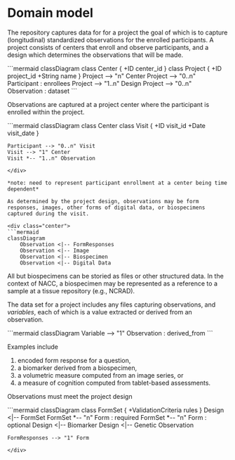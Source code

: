 # Domain model 

The repository captures data for for a project the goal of which is to capture (longitudinal) standardized observations for the enrolled participants.
A project consists of centers that enroll and observe participants, and a design which determines the observations that will be made.

<div class="center">
```mermaid
classDiagram
    class Center {
        +ID center_id
    }
    class Project {
        +ID project_id
        +String name
    }
    Project --> "n" Center
    Project --> "0..n" Participant : enrollees
    Project --> "1..n" Design
    Project --> "0..n" Observation : dataset
```
</div>

Observations are captured at a project center where the participant is enrolled within the project.

<div class="center">
```mermaid
classDiagram
    class Center
    class Visit {
        +ID visit_id
        +Date visit_date
    }

    Participant --> "0..n" Visit
    Visit --> "1" Center
    Visit *-- "1..n" Observation
```
</div>

*note: need to represent participant enrollment at a center being time dependent*

As determined by the project design, observations may be form responses, images, other forms of digital data, or biospecimens captured during the visit.

<div class="center">
```mermaid
classDiagram
    Observation <|-- FormResponses
    Observation <|-- Image
    Observation <|-- Biospecimen
    Observation <|-- Digital Data
```
</div>

All but biospecimens can be storied as files or other structured data.
In the context of NACC, a biospecimen may be represented as a reference to a sample at a tissue repository (e.g., NCRAD).

The data set for a project includes any files capturing observations, and *variables*, each of which is a value extracted or derived from an observation.

<div class="center">
```mermaid
classDiagram
    Variable --> "1" Observation : derived_from
```
</div>

Examples include

1.  encoded form response for a question, 
2.  a biomarker derived from a biospecimen,
3.  a volumetric measure computed from an image series, or
4.  a measure of cognition computed from tablet-based assessments.

Observations must meet the project design

<div class="center">
```mermaid
classDiagram
    class FormSet {
        +ValidationCriteria rules
    }
    Design <|-- FormSet
    FormSet *-- "n" Form : required 
    FormSet *-- "n" Form : optional
    Design <|-- Biomarker
    Design <|-- Genetic Observation

    FormResponses --> "1" Form
```
</div>